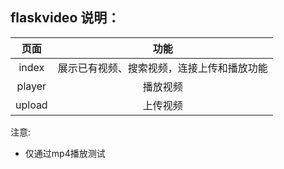 ## flaskvideo 说明：

|  页面  |                    功能                    |
| :----: | :----------------------------------------: |
| index  | 展示已有视频、搜索视频，连接上传和播放功能       |
| player |                  播放视频                  |
| upload |                  上传视频                  |

注意:
- 仅通过mp4播放测试